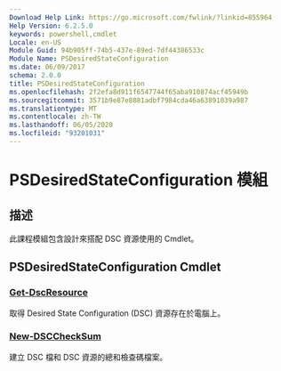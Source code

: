 ```yaml
---
Download Help Link: https://go.microsoft.com/fwlink/?linkid=855964
Help Version: 6.2.5.0
keywords: powershell,cmdlet
Locale: en-US
Module Guid: 94b905ff-74b5-437e-89ed-7df44386533c
Module Name: PSDesiredStateConfiguration
ms.date: 06/09/2017
schema: 2.0.0
title: PSDesiredStateConfiguration
ms.openlocfilehash: 2f2efa8d911f6547744f65aba910874acf45949b
ms.sourcegitcommit: 3571b9e87e8881adbf7984cda46a63891039a987
ms.translationtype: MT
ms.contentlocale: zh-TW
ms.lasthandoff: 06/05/2020
ms.locfileid: "93201031"
---
```

# PSDesiredStateConfiguration 模組

## 描述
此課程模組包含設計來搭配 DSC 資源使用的 Cmdlet。

## PSDesiredStateConfiguration Cmdlet

### [Get-DscResource](Get-DscResource.md)
取得 Desired State Configuration (DSC) 資源存在於電腦上。

### [New-DSCCheckSum](New-DSCCheckSum.md)
建立 DSC 檔和 DSC 資源的總和檢查碼檔案。
